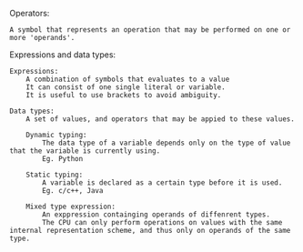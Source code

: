 Operators:
    
    A symbol that represents an operation that may be performed on one or more 'operands'.

Expressions and data types:
    
    Expressions:
        A combination of symbols that evaluates to a value
        It can consist of one single literal or variable.
        It is useful to use brackets to avoid ambiguity.

    Data types:
        A set of values, and operators that may be appied to these values.
        
        Dynamic typing:
            The data type of a variable depends only on the type of value that the variable is currently using.
            Eg. Python

        Static typing:
            A variable is declared as a certain type before it is used.
            Eg. c/c++, Java

        Mixed type expression:
            An exppression containging operands of diffenrent types. 
            The CPU can only perform operations on values with the same internal representation scheme, and thus only on operands of the same type.
